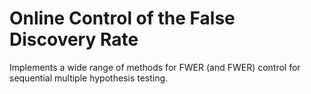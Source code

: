 # Online Control of the False Discovery Rate

Implements a wide range of methods for FWER (and FWER) control for sequential multiple hypothesis testing.